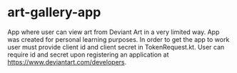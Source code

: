 # art-gallery-app
App where user can view art from Deviant Art in a very limited way. App was created for personal learning purposes.
In order to get the app to work user must provide client id and client secret in TokenRequest.kt.
User can require id and secret upon registering an application at https://www.deviantart.com/developers.
